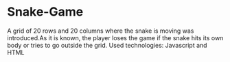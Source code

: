 # Snake-Game

A grid of 20 rows and 20 columns where the snake is moving was introduced.As it is known, the player loses the game 
if the snake hits its own body or tries to go outside the grid. Used technologies: Javascript and 
HTML
